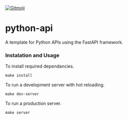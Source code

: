 <a href="https://gitmoji.carloscuesta.me">
  <img src="https://img.shields.io/badge/gitmoji-%20😜%20😍-FFDD67.svg?style=flat-square" alt="Gitmoji">
</a>

# python-api
A template for Python APIs using the FastAPI framework.

### Instalation and Usage

To install required dependancies.

`make install`

To run a development server with hot reloading.

`make dev-server`

To run a production server.

`make server`
